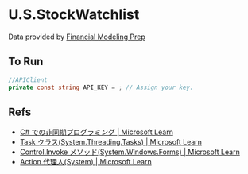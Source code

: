 # U.S.StockWatchlist

Data provided by [Financial Modeling Prep](https://site.financialmodelingprep.com/developer/docs/)

## To Run

```C#
//APIClient
private const string API_KEY = ; // Assign your key.
```
## Refs
- [C# での非同期プログラミング | Microsoft Learn](https://learn.microsoft.com/ja-jp/dotnet/csharp/programming-guide/concepts/async/)
- [Task クラス(System.Threading.Tasks) | Microsoft Learn](https://learn.microsoft.com/ja-jp/dotnet/api/system.threading.tasks.task?view=net-6.0)
- [Control.Invoke メソッド(System.Windows.Forms) | Microsoft Learn](https://learn.microsoft.com/ja-jp/dotnet/api/system.windows.forms.control.invoke?view=windowsdesktop-6.0)
- [Action<T> 代理人(System) | Microsoft Learn](https://learn.microsoft.com/ja-jp/dotnet/api/system.action-1?view=net-6.0)
